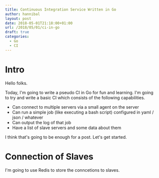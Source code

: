 ```yaml
---
title: Continuous Integration Service Written in Go
author: hannibal
layout: post
date: 2018-05-01T21:18:00+01:00
url: /2018/05/01/ci-in-go
draft: true
categories:
  - Go
  - CI
---
```


# Intro

Hello folks.

Today, I'm going to write a pseudo CI in Go for fun and learning. I'm going to try and write a basic CI which consists of the following capabilities.

* Can connect to multiple servers via a small agent on the server
* Can run a simple job (like executing a bash script) configured in yaml / json / whatever
* Can output the log of that job
* Have a list of slave servers and some data about them

I think that's going to be enough for a post. Let's get started.

# Connection of Slaves

I'm going to use Redis to store the conncetions to slaves.
